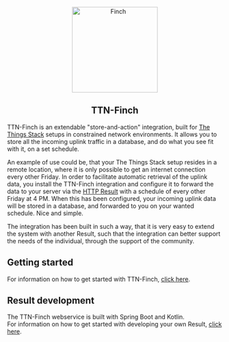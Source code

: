 <p align="center">
    <img src="https://user-images.githubusercontent.com/3519438/75177718-019b6380-5737-11ea-9362-72da2d09e535.png" alt="Finch" height="200" />
</p>
<h2 align="center">TTN-Finch</h2>

TTN-Finch is an extendable "store-and-action" integration, built for [The Things Stack](https://thethingsstack.io/) setups in constrained network environments. It allows you to store all the incoming uplink traffic in a database, and do what you see fit with it, on a set schedule.

An example of use could be, that your The Things Stack setup resides in a remote location, where it is only possible to get an internet connection every other Friday. In order to facilitate automatic retrieval of the uplink data, you install the TTN-Finch integration and configure it to forward the data to your server via the [HTTP Result](./docs/results/http.md) with a schedule of every other Friday at 4 PM. When this has been configured, your incoming uplink data will be stored in a database, and forwarded to you on your wanted schedule. Nice and simple.

The integration has been built in such a way, that it is very easy to extend the system with another Result, such that the integration can better support the needs of the individual, through the support of the community.  

## Getting started
For information on how to get started with TTN-Finch, [click here](./docs/getting-started.md).

## Result development
The TTN-Finch webservice is built with Spring Boot and Kotlin.  
For information on how to get started with developing your own Result, [click here](./docs/development/result-development.md).
